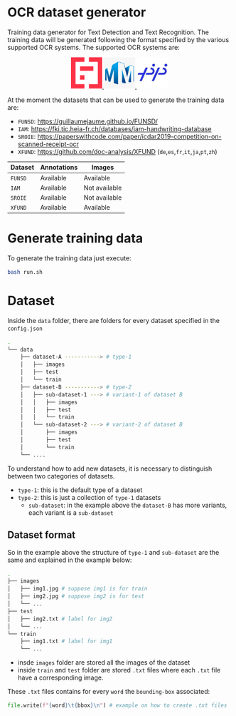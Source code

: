 # OCR dataset generator
Training data generator for Text Detection and Text Recognition. The training data will be generated following the format specified by the various supported OCR systems. The supported OCR systems are:

<p align="center">
    <a href="https://github.com/mindee/doctr">
        <img src="./icons/doctr.png" width="70">
    </a>
    <a href="https://github.com/open-mmlab/mmocr">
        <img src="./icons/mmocr.png" width="70">
    </a>
    <a href="https://github.com/PaddlePaddle/PaddleOCR">
        <img src="./icons/paddleocr.jpeg" width="70">
    </a>
</p>

At the moment the datasets that can be used to generate the training data are:
- `FUNSD`: https://guillaumejaume.github.io/FUNSD/
- `IAM`: https://fki.tic.heia-fr.ch/databases/iam-handwriting-database
- `SROIE`: https://paperswithcode.com/paper/icdar2019-competition-on-scanned-receipt-ocr
- `XFUND`: https://github.com/doc-analysis/XFUND (`de`,`es`,`fr`,`it`,`ja`,`pt`,`zh`)

| Dataset | Annotations | Images |
|---------|-------------|--------|
| `FUNSD` | Available   | Available |
| `IAM`   | Available   | Not available |
| `SROIE` | Available   | Not available |
| `XFUND` | Available   | Available |

# Generate training data
To generate the training data just execute:
```bash
bash run.sh
```

# Dataset
Inside the `data` folder, there are folders for every dataset specified in the `config.json`
```bash
.
└── data
    ├── dataset-A -----------> # type-1 
    │   ├── images
    │   ├── test
    │   └── train
    ├── dataset-B -----------> # type-2
    │   ├── sub-dataset-1 ---> # variant-1 of dataset B
    │   │   ├── images
    │   │   ├── test
    │   │   └── train
    │   └── sub-dataset-2 ---> # variant-2 of dataset B
    │       ├── images
    │       ├── test
    │       └── train
    └── ....
```
To understand how to add new datasets, it is necessary to distinguish between two categories of datasets.
- `type-1`: this is the default type of a dataset
- `type-2`: this is just a collection of `type-1` datasets
  - `sub-dataset`: in the example above the `dataset-B` has more variants, each variant is a `sub-dataset`
## Dataset format
So in the example above the structure of `type-1` and `sub-dataset` are the same and explained in the example below:
```bash
.
├── images
│   ├── img1.jpg # suppose img1 is for train
│   ├── img2.jpg # suppose img2 is for test
│   └── ...
├── test
│   ├── img2.txt # label for img2
│   └── ...
└── train
    ├── img1.txt # label for img1
    └── ...
```
- insde `images` folder are stored all the images of the dataset
- inside `train` and `test` folder are stored `.txt` files where each `.txt` file have a corresponding image.

These `.txt` files contains for every `word` the `bounding-box` associated:
```py
file.write(f"{word}\t{bbox}\n") # example on how to create .txt files
```